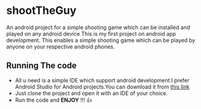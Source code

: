 # shootTheGuy

An android project for a simple shooting game which can be installed and played on any android device
This is my first project on android app development. This enables a simple shooting game which can be played by anyone on your respective android phones.
## Running The code
- All u need is a simple IDE which support android development.I prefer Android Studio for Android projects.You can download it from [this link](https://developer.android.com/studio/index.html)
- Just clone the project and open it with an IDE of your choice.
- Run the code and **ENJOY** !!! :+1:

